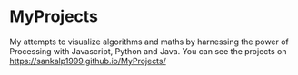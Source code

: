 # MyProjects
My attempts to visualize algorithms and maths by harnessing the power of Processing with Javascript, Python and Java. 
You can see the projects on  https://sankalp1999.github.io/MyProjects/

